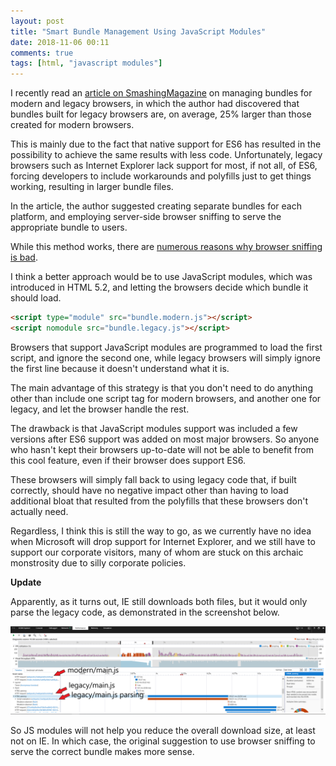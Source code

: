 ```yaml
---
layout: post
title: "Smart Bundle Management Using JavaScript Modules"
date: 2018-11-06 00:11
comments: true
tags: [html, "javascript modules"]
---
```


I recently read an [article on SmashingMagazine][1] on managing bundles for modern
and legacy browsers, in which the author had discovered that bundles built for legacy browsers
are, on average, 25% larger than those created for modern browsers.

This is mainly due to the fact that native support for ES6 has resulted in the possibility to achieve
the same results with less code. Unfortunately, legacy browsers such as Internet Explorer lack support
for most, if not all, of ES6, forcing developers to include workarounds and polyfills just to get things
working, resulting in larger bundle files.

In the article, the author suggested creating separate bundles for each platform, and employing server-side browser 
sniffing to serve the appropriate bundle to users.

While this method works, there are [numerous reasons why browser sniffing is bad][3].

<!--more-->

I think a better approach would be to use JavaScript modules, which was introduced in HTML 5.2,
and letting the browsers decide which bundle it should load.

```html
<script type="module" src="bundle.modern.js"></script>
<script nomodule src="bundle.legacy.js"></script>
```

Browsers that support JavaScript modules are programmed to load the first script, and ignore
the second one, while legacy browsers will simply ignore the first line because it doesn't
understand what it is.

The main advantage of this strategy is that you don't need to do anything other than include
one script tag for modern browsers, and another one for legacy, and let the browser handle
the rest.

The drawback is that JavaScript modules support was included a few versions after ES6 support
was added on most major browsers. So anyone who hasn't kept their browsers up-to-date will not
be able to benefit from this cool feature, even if their browser does support ES6.

These browsers will simply fall back to using legacy code that, if built correctly,
should have no negative impact other than having to load additional bloat that resulted from 
the polyfills that these browsers don't actually need.

Regardless, I think this is still the way to go, as we currently have no idea when Microsoft
will drop support for Internet Explorer, and we still have to support our corporate visitors,
many of whom are stuck on this archaic monstrosity due to silly corporate policies.

**Update**

Apparently, as it turns out, IE still downloads both files, but it would only parse the legacy code,
as demonstrated in the screenshot below.

[![alt text][figure 1]][4]

So JS modules will not help you reduce the overall download size, at least not on IE. In which case,
the original suggestion to use browser sniffing to serve the correct bundle makes more sense.

[1]: https://www.smashingmagazine.com/2018/10/smart-bundling-legacy-code-browsers/
[2]: https://caniuse.com/#feat=es6-module
[3]: https://css-tricks.com/browser-detection-is-bad/
[4]: /assets/img/2018/11/ie-perf-tab-captioned.png
[figure 1]: /assets/img/2018/11/ie-perf-tab-captioned.png "IE 11 still downloads JS modules"
